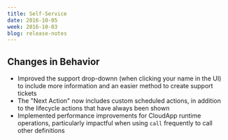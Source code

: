 ```yaml
---
title: Self-Service
date: 2016-10-05
week: 2016-10-03
blog: release-notes
---
```


## Changes in Behavior

* Improved the support drop-downn (when clicking your name in the UI) to include more information and an easier method to create support tickets
* The "Next Action" now includes custom scheduled actions, in addition to the lifecycle actions that have always been shown
* Implemented performance improvements for CloudApp runtime operations, particularly impactful when using `call` frequently to call other definitions
